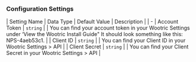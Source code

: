 

### Configuration Settings

| Setting Name |  Data Type    | Default Value  | Description |
| -
| Account Token | `string` | <unset> | You can find your account token in your Wootric Settings under ‘View the Wootric Install Guide"  It should look something like this: NPS-4aeb53c1. |
| Client ID | `string` | <unset> | You can find your Client ID  in your Wootric Settings &gt; API |
| Client Secret | `string` | <unset> | You can find your Client Secret in your Wootric Settings &gt; API |
